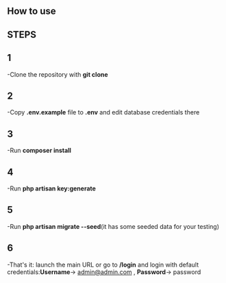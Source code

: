 <p align="center">
</p>

## How to use

## STEPS
## 1
-Clone the repository with **git clone**
## 2
-Copy **.env.example** file to **.env** and edit database credentials there 
## 3
-Run **composer install**
## 4
-Run **php artisan key:generate**
## 5
-Run **php artisan migrate --seed**(it has some seeded data for your testing)
## 6
-That's it: launch the main URL or go to **/login** and login with default credentials:**Username**-> admin@admin.com , **Password**-> password
